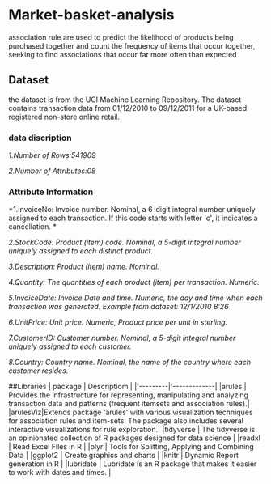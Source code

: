 # Market-basket-analysis
association rule are used to predict the likelihood of products being purchased together and count the frequency of items that occur together, seeking to find associations that occur far more often than expected       
## Dataset
the dataset is from the UCI Machine Learning Repository. The dataset contains transaction data from 01/12/2010 to 09/12/2011 for a UK-based registered non-store online retail.

### data discription
*1.Number of Rows:541909*

*2.Number of Attributes:08*

### Attribute Information

*1.InvoiceNo: Invoice number. Nominal, a 6-digit integral number uniquely assigned to each transaction. If this code starts with letter 'c', it indicates a cancellation. *

*2.StockCode: Product (item) code. Nominal, a 5-digit integral number uniquely assigned to each distinct product.*

*3.Description: Product (item) name. Nominal.*

*4.Quantity: The quantities of each product (item) per transaction. Numeric.*

*5.InvoiceDate: Invoice Date and time. Numeric, the day and time when each transaction was generated. Example from dataset: 12/1/2010 8:26*

*6.UnitPrice: Unit price. Numeric, Product price per unit in sterling.*

*7.CustomerID: Customer number. Nominal, a 5-digit integral number uniquely assigned to each customer.*

*8.Country: Country name. Nominal, the name of the country where each customer resides.*

##Libraries
| package | Descriptiom |
|:---------|:-------------|
|arules | Provides the infrastructure for representing, manipulating and analyzing transaction data and patterns (frequent itemsets and association rules).|
|arulesViz|Extends package 'arules' with various visualization techniques for association rules and item-sets. The package also includes several interactive visualizations for rule exploration.|
|tidyverse | The tidyverse is an opinionated collection of R packages designed for data science |
|readxl | Read Excel Files in R |
|plyr | Tools for Splitting, Applying and Combining Data |
|ggplot2 | Create graphics and charts |
|knitr | Dynamic Report generation in R |
|lubridate | Lubridate is an R package that makes it easier to work with dates and times. |     
